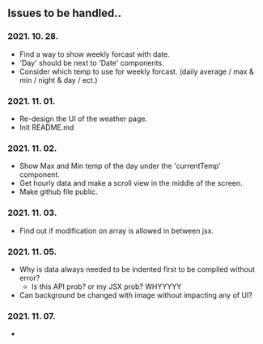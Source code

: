 ## Issues to be handled..

### 2021. 10. 28.
- Find a way to show weekly forcast with date.
- 'Day' should be next to 'Date' components.
- Consider which temp to use for weekly forcast. (daily average / max & min / night & day / ect.)

### 2021. 11. 01.
- Re-design the UI of the weather page.
- Init README.md

### 2021. 11. 02.
- Show Max and Min temp of the day under the 'currentTemp' component.
- Get hourly data and make a scroll view in the middle of the screen.
- Make github file public.

### 2021. 11. 03.
- Find out if modification on array is allowed in between jsx.

### 2021. 11. 05.
- Why is data always needed to be indented first to be compiled without error?
    - Is this API prob? or my JSX prob? WHYYYYY
- Can background be changed with image without impacting any of UI?

### 2021. 11. 07.
- 
